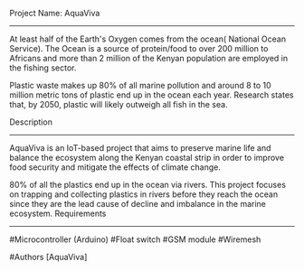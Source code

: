
Project Name: AquaViva
_______________________

At least half of the Earth's Oxygen comes from the ocean( National Ocean Service).
The Ocean is a source of protein/food to over 200 million to Africans and more than 2 million of the Kenyan population are employed in the fishing sector.

Plastic waste makes up 80% of all marine pollution and around 8 to 10 million metric tons of plastic end up in the ocean each year. Research states that, by 2050, plastic will likely outweigh all fish in the sea. 

Description
___________

AquaViva is an IoT-based project that aims to preserve marine life and balance the ecosystem along the Kenyan coastal strip in order to improve food security and mitigate the effects of climate change.

80% of all the plastics end up in the ocean via rivers. This project focuses on trapping and collecting plastics in rivers before they reach the ocean
since they are the lead cause of decline and imbalance in the marine ecosystem.
Requirements
_____________

#Microcontroller (Arduino)
#Float switch
#GSM module
#Wiremesh

#Authors [AquaViva]

